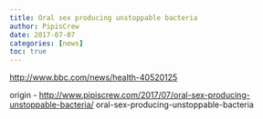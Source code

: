 ```yaml
---
title: Oral sex producing unstoppable bacteria
author: PipisCrew
date: 2017-07-07
categories: [news]
toc: true
---
```


http://www.bbc.com/news/health-40520125

origin - http://www.pipiscrew.com/2017/07/oral-sex-producing-unstoppable-bacteria/ oral-sex-producing-unstoppable-bacteria